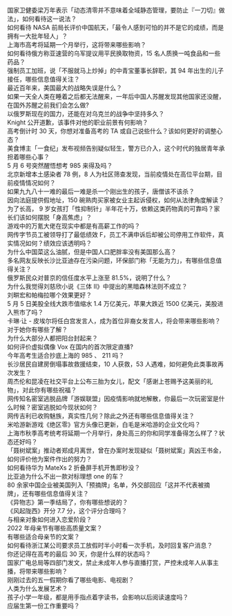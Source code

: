 国家卫健委梁万年表示「动态清零并不意味着全域静态管理，要防止『一刀切』做法」，如何看待这一说法？  
如何看待 NASA 前局长评价中国航天，「最令人感到可怕的并不是它的成绩，而是拥有一大批年轻人」？  
上海市高考将延期一个月举行，这将带来哪些影响？  
如何看待俄方称亚速营的乌军提议用平民换取物资，15 名人质换一吨食品和一些药品？  
强制员工加班，说「不服就马上炒掉」的中青宝董事长辞职，其 94 年出生的儿子接任，哪些信息值得关注？  
最近百年来，美国最大的战略失误是什么？  
如果一天全人类在睡着之后都无法醒来，一年后中国人苏醒发现其他国家还没醒，在国外苏醒之前我们会怎么做?  
以俄罗斯现在的国力，还能在对乌克兰的战争中坚持多久？  
Knight 公开道歉，该事件对他的职业前景有何影响？  
高考倒计时 30 天，你想对准备高考的 TA 或自己说些什么？该如何更好的调整心态？  
美食博主「一食纪」发布视频告别疑似轻生，警方已介入，这个时代的独居青年承担着哪些心事？  
5 月 6 号突然醒悟想考 985 来得及吗？  
北京新增本土感染者 78 例，8 人为社区筛查发现，当前疫情处在高位平台期，目前疫情情况如何？  
如果九九八十一难的最后一难是杀一个刚出生的孩子，唐僧该不该杀？  
因向法庭提供假地址，150 碗熟肉买家被女业主起诉侵权，如何从法律角度解读？  
为了长高， 9 岁女孩打「性抑制针」半年花十万，依赖这类药物真的可靠吗？家长们该如何摆脱「身高焦虑」？  
游戏中的万氪大佬在现实中都是有高薪工作的吗？  
网传字节员工被领导打了最低绩效 F，员工不满申诉后却被公司停用工作软件，真实情况如何？绩效应该透明吗？  
为什么中国菜这么油腻，但是中国人口肥胖率没有美国那么高？  
多名网友反映长沙比亚迪存在污染问题，环保部门称「无能为力」，有哪些信息值得关注？  
俄罗斯民众对普京的信任度水平上涨至 81.5%，说明了什么？  
为什么我觉得刘慈欣小说《三体 II》中提出的黑暗森林法则不成立？  
刘畊宏和帕梅拉哪个效果更好？  
5 月 5 日美股全线大跌市值缩水 1.4 万亿美元，苹果大跌近 1500 亿美元，美股进入熊市了吗？  
卡琳·让 - 皮埃尔将任白宫发言人，成为首位非裔女发言人，将会带来哪些影响？对于她你有哪些了解？  
为什么大部分人都把阳台封起来？  
如何评价虚拟偶像 Vox 在国内的首次限定直播?  
今年高考生适合抄底上海的 985 、 211 吗？  
长沙居民自建房倒塌事故救援结束，10 人获救，53 人遇难，如何避免此类事故再次发生？  
周杰伦和昆凌在社交平台上公布三胎为女儿，配文「感谢上苍赐予这美丽的礼物」，对此你有哪些祝福？  
网传知名密室逃脱品牌「游娱联盟」因疫情影响就地解散，你最后一次玩密室是什么时候？密室逃脱如今现状如何？  
网传吉利已收购魅族，真实性几何？除此之外还有哪些信息值得关注？  
米哈游新游戏《绝区零》官方头像已更新，白毛是米哈游的企业文化吗？  
上海市秋季高考统考将延期一个月举行，身处高三的你和同学准备得怎么样了？状态还好吗？  
「聂树斌案」推动者郑成月离世，曾在办案时发现疑似「聂树斌案」真凶王书金，如何评价他为案件作出的努力？  
如何看待华为 MateXs 2 折叠屏手机开售即秒没？  
比亚迪为什么不出一款对标理想 one 的车？  
80 余家中国企业被美国列入「预摘牌」名单，外交部回应「这并不代表被摘牌」，还有哪些信息值得关注？  
《异物志》第一季结局了，你有哪些想说的？  
《风起陇西》开分 7.7 分，这个评分合理吗？  
与相亲对象如何进入恋爱阶段？  
2022 年母亲节有哪些高质量文案？  
有哪些适合母亲节的文案？  
如何看待浙江某公司要求员工放假时半小时看一次手机，及时回复客户消息？  
你还记得在高考的最后 30 天，你是什么样的状态吗？  
国家广电总局等四部门发文，禁止未成年人参与直播打赏，严控未成年人从事主播，将带来哪些影响？  
刚刚过去的五一假期你看了哪些电影、电视剧？  
人类为什么发展艺术？  
孩子小学一年级，都是用手指点着字读书，会影响以后阅读速度吗？  
应届生第一份工作重要吗？  

